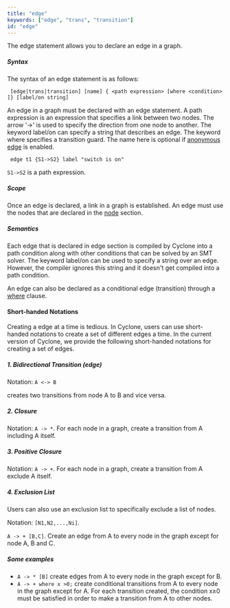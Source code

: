```yaml
---
title: "edge"
keywords: ["edge", "trans", "transition"]
id: "edge"
---
```


The edge statement allows you to declare an edge in a graph.

##### Syntax

The syntax of an edge statement is as follows:

```cyclone
 [edge|trans|transition] [name] { <path expression> [where <condition> ]} [label/on string]
```

An edge in a graph must be declared with an edge statement. A path expression is an expression that specifies a link between two nodes. The arrow '->' is used to specify the direction from one node to another. The keyword label/on can specify a string that describes an edge. The keyword where specifies a transition guard. The name here is optional if [anonymous edge](https://classicwuhao.github.io/cyclone_tutorial/expr/anonymous-edges.html) is enabled.

```cyclone
 edge t1 {S1->S2} label "switch is on" 
```

`S1->S2` is a path expression.

##### Scope

Once an edge is declared, a link in a graph is established. An edge must use the nodes that are declared in the [node](https://classicwuhao.github.io/cyclone_tutorial/expr/node-expr.html) section.

##### Semantics

Each edge that is declared in edge section is compiled by Cyclone into a path condition along with other conditions that can be solved by an SMT solver. The keyword label/on can be used to specify a string over an edge. However, the compiler ignores this string and it doesn't get compiled into a path condition.

An edge can also be declared as a conditional edge (transition) through a [where](https://classicwuhao.github.io/cyclone_tutorial/expr/where.html) clause.

#### Short-handed Notations

Creating a edge at a time is tedious. In Cyclone, users can use short-handed notations to create a set of different edges a time. In the current version of Cyclone, we provide the following short-handed notations for creating a set of edges.

##### 1. Bidirectional Transition (edge)

Notation: `A <-> B`

creates two transitions from node A to B and vice versa.

##### 2. Closure

Notation: `A -> *`. For each node in a graph, create a transition from A including A itself.

##### 3. Positive Closure

Notation: `A -> +`. For each node in a graph, create a transition from A exclude A itself.

##### 4. Exclusion List

Users can also use an exclusion list to specifically exclude a list of nodes.

Notation: `[N1,N2,...,Ni]`.

`A -> + [B,C]`. Create an edge from A to every node in the graph except for node A, B and C.

##### Some examples

- `A -> * [B]` create edges from A to every node in the graph except for B.
- `A -> + where x >0;` create conditional transitions from A to every node in the graph except for A. For each transition created, the condition x≥0 must be satisfied in order to make a transition from A to other nodes.